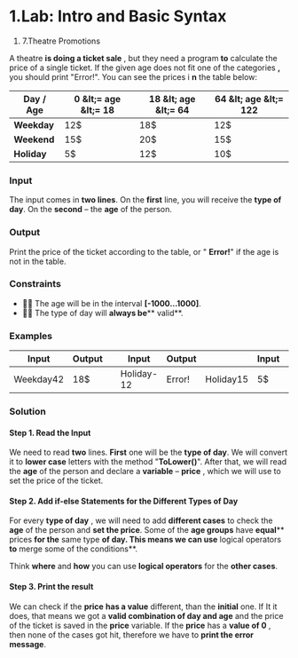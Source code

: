 ﻿# 1.Lab: Intro and Basic Syntax


1. 7.Theatre Promotions

A theatre **is doing a ticket sale** , but they need a program **to** calculate the price of a single ticket. If the given age does not fit one of the categories **,** you should print &quot;Error!&quot;.  You can see the prices i **n** the table below:

| **Day / Age** | **0 \&lt;= age \&lt;= 18** | **18 \&lt; age \&lt;= 64** | **64 \&lt; age \&lt;= 122** |
| --- | --- | --- | --- |
| **Weekday** | 12$ | 18$ | 12$ |
| **Weekend** | 15$ | 20$ | 15$ |
| **Holiday** | 5$ | 12$ | 10$ |

### Input

The input comes in **two lines**. On the **first** line, you will receive the **type of day**. On the **second** – the **age** of the person.

### Output

Print the price of the ticket according to the table, or &quot; **Error!**&quot; if the age is not in the table.

### Constraints

- **** The age will be in the interval **[-1000…1000]**.
- **** The type of day will **always be**** valid**.

### Examples

| **Input** | **Output** |   | **Input** | **Output** |   | **Input** | **Output** |   | **Input** | **Output** |
| --- | --- | --- | --- | --- | --- | --- | --- | --- | --- | --- |
| Weekday42 | 18$ |   | Holiday-12 | Error! | Holiday15 | 5$ |   | Weekend122 | 15$ |

### Solution

#### Step 1. Read the Input

We need to read **two** lines. **First** one will be the **type of day**. We will convert it to **lower case** letters with the method &quot;**ToLower()**&quot;. After that, we will read the **age** of the person and declare a **variable** – **price** , which we will use to set the price of the ticket.

#### Step 2. Add if-else Statements for the Different Types of Day

For every **type of day** , we will need to add **different cases** to check the **age** of the person and **set the price**. Some of the **age groups** have **equal**** prices **for the** same type **of day. This means we can use** logical operators **to** merge some of the conditions**.

Think **where** and **how** you can use **logical operators** for the **other cases**.

#### Step 3. Print the result

We can check if the **price**  **has a value** different, than the **initial** one. If It it does, that means we got a **valid combination of day and age** and the price of the ticket is saved in the **price** variable. If the **price** has a **value of 0** , then none of the cases got hit, therefore we have to **print the error message**.



